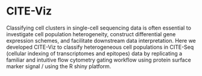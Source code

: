 # CITE-Viz

Classifying cell clusters in single-cell sequencing data is often essential to investigate cell population heterogeneity, construct differential gene expression schemes, and facilitate downstream data interpretation. Here we developed CITE-Viz to classify heterogeneous cell populations in CITE-Seq (cellular indexing of transcriptomes and epitopes) data by replicating a familiar and intuitive flow cytometry gating workflow using protein surface marker signal / using the R shiny platform. 
